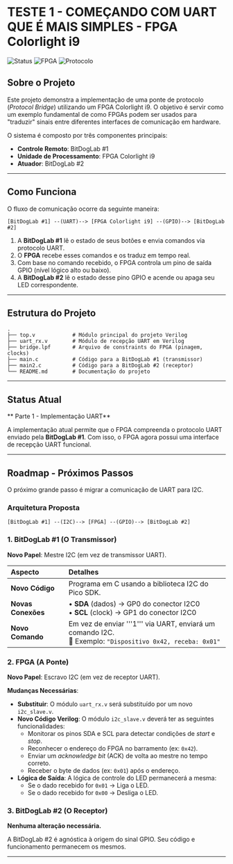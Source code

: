 # TESTE 1 - COMEÇANDO COM UART QUE É MAIS SIMPLES - FPGA Colorlight i9

![Status](https://img.shields.io/badge/status-em%20desenvolvimento-yellow)
![FPGA](https://img.shields.io/badge/FPGA-Colorlight%20i9-blue)
![Protocolo](https://img.shields.io/badge/Protocolo-UART-green)

## Sobre o Projeto

Este projeto demonstra a implementação de uma ponte de protocolo (*Protocol Bridge*) utilizando um FPGA Colorlight i9. O objetivo é servir como um exemplo fundamental de como FPGAs podem ser usados para "traduzir" sinais entre diferentes interfaces de comunicação em hardware.

O sistema é composto por três componentes principais:
- **Controle Remoto**: BitDogLab #1
- **Unidade de Processamento**: FPGA Colorlight i9
- **Atuador**: BitDogLab #2

---

## Como Funciona

O fluxo de comunicação ocorre da seguinte maneira:

```
[BitDogLab #1] --(UART)--> [FPGA Colorlight i9] --(GPIO)--> [BitDogLab #2]
```

1.  A **BitDogLab #1** lê o estado de seus botões e envia comandos via protocolo UART.
2.  O **FPGA** recebe esses comandos e os traduz em tempo real.
3.  Com base no comando recebido, o FPGA controla um pino de saída GPIO (nível lógico alto ou baixo).
4.  A **BitDogLab #2** lê o estado desse pino GPIO e acende ou apaga seu LED correspondente.

---

## Estrutura do Projeto

```
.
├── top.v            # Módulo principal do projeto Verilog
├── uart_rx.v        # Módulo de recepção UART em Verilog
├── bridge.lpf       # Arquivo de constraints do FPGA (pinagem, clocks)
├── main.c           # Código para a BitDogLab #1 (transmissor)
├── main2.c          # Código para a BitDogLab #2 (receptor)
└── README.md        # Documentação do projeto
```

---

## Status Atual

** Parte 1 - Implementação UART**

A implementação atual permite que o FPGA compreenda o protocolo UART enviado pela **BitDogLab #1**. Com isso, o FPGA agora possui uma interface de recepção UART funcional.

---

## Roadmap - Próximos Passos

O próximo grande passo é migrar a comunicação de UART para I2C.

### Arquitetura Proposta

```
[BitDogLab #1] --(I2C)--> [FPGA] --(GPIO)--> [BitDogLab #2]
```

### 1. BitDogLab #1 (O Transmissor)

**Novo Papel**: Mestre I2C (em vez de transmissor UART).

| Aspecto | Detalhes |
| :--- | :--- |
| **Novo Código** | Programa em C usando a biblioteca I2C do Pico SDK. |
| **Novas Conexões** | • **SDA** (dados) → GP0 do conector I2C0<br>• **SCL** (clock) → GP1 do conector I2C0 |
| **Novo Comando** | Em vez de enviar '''1''' via UART, enviará um comando I2C.<br>📨 Exemplo: `"Dispositivo 0x42, receba: 0x01"` |

### 2. FPGA (A Ponte)

**Novo Papel**: Escravo I2C (em vez de receptor UART).

**Mudanças Necessárias**:
- **Substituir**: O módulo `uart_rx.v` será substituído por um novo `i2c_slave.v`.
- **Novo Código Verilog**: O módulo `i2c_slave.v` deverá ter as seguintes funcionalidades:
  - Monitorar os pinos SDA e SCL para detectar condições de *start* e *stop*.
  - Reconhecer o endereço do FPGA no barramento (ex: `0x42`).
  - Enviar um *acknowledge bit* (ACK) de volta ao mestre no tempo correto.
  - Receber o byte de dados (ex: `0x01`) após o endereço.
- **Lógica de Saída**: A lógica de controle do LED permanecerá a mesma:
  - Se o dado recebido for `0x01` → Liga o LED.
  - Se o dado recebido for `0x00` → Desliga o LED.

### 3. BitDogLab #2 (O Receptor)

**Nenhuma alteração necessária.**

A BitDogLab #2 é agnóstica à origem do sinal GPIO. Seu código e funcionamento permanecem os mesmos.

---
